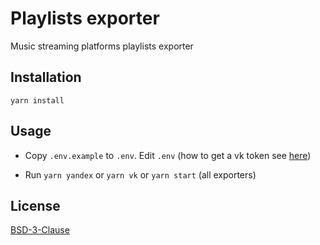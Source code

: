 # Playlists exporter

Music streaming platforms playlists exporter


## Installation

    yarn install


## Usage

  * Copy `.env.example` to `.env`. Edit `.env` (how to get a vk token see [here](https://github.com/vodka2/vk-audio-token))

  * Run `yarn yandex` or `yarn vk` or `yarn start` (all exporters)


## License

[BSD-3-Clause](LICENSE)
